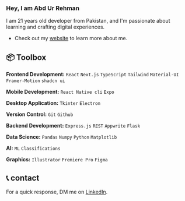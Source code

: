 ### Hey, I am Abd Ur Rehman

I am 21 years old developer from Pakistan, and I'm passionate about learning and crafting digital experiences.

- Check out my [website](https://single-page-portfolio-ochre.vercel.app/) to learn more about me.

## 📦 Toolbox

**Frontend Development:** `React` `Next.js` `TypeScript` `Tailwind` `Material-UI` `Framer-Motion` `shadcn ui` 

**Mobile Development:** `React Native cli` `Expo` 

**Desktop Application:** `Tkinter` `Electron` 
 
**Version Control:** `Git` `Github`

**Backend Development:** `Express.js` `REST` `Appwrite` `Flask` 

**Data Science:** `Pandas` `Numpy` `Python` `Matplotlib` 

**AI:** `ML` `Classifications`

**Graphics:** `Illustrator` `Premiere Pro` `Figma`

## 📞 contact

For a quick response, DM me on [LinkedIn](https://www.linkedin.com/in/abd-ur-rehman-khan-555a50247).

